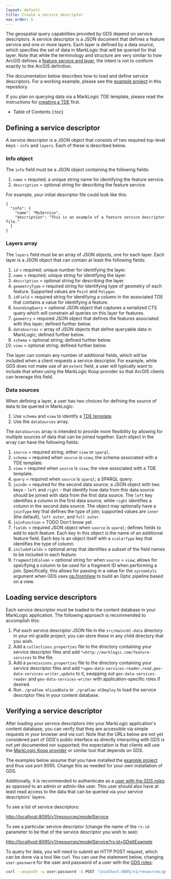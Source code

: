 ```yaml
---
layout: default
title: Create a service descriptor
nav_order: 5
---
```


The geospatial query capabilities provided by GDS depend on service descriptors. A service descriptor is a JSON 
document that defines a feature service and one or more layers. Each layer is defined by a data source, which specifies 
the set of data in MarkLogic that will be queried for that layer. Note that while the terminology and structure are 
very similar to how ArcGIS defines a 
[feature service and layer](https://developers.arcgis.com/rest/services-reference/enterprise/layer-feature-service-.htm),
the intent is not to conform exactly to the ArcGIS definition. 

The documentation below describes how to load and define service descriptors. For a working example, please see the 
[example project](https://github.com/marklogic-community/marklogic-geo-data-services/tree/master/examples/sample-project/src/main/ml-data/example/services) 
in this repository.

If you plan on querying data via a MarkLogic TDE template, please read the instructions for 
[creating a TDE](create-tde.md) first. 

* Table of Contents
{:toc}

## Defining a service descriptor

A service descriptor is a JSON object that consists of two required top-level keys - `info` and `layers`. Each of these
is described below.

### Info object

The `info` field must be a JSON object containing the following fields:

1. `name` = required; a unique string name for identifying the feature service.
2. `description` = optional string for describing the feature service.

For example, your initial descriptor file could look like this:

```
{
  "info": {
    "name": "MyService",
    "description": "This is an example of a feature service descriptor file."
  }
}
```


### Layers array

The `layers` field must be an array of JSON objects, one for each layer. Each layer is a JSON object that can 
contain at least the following fields:

1. `id` = required; unique number for identifying the layer.
2. `name` = required; unique string for identifying the layer.
3. `description` = optional string for describing the layer.
4. `geometryType` = required string for identifying type of geometry of each feature. Supported values are `Point` 
   and `Polygon`.
5. `idField` = required string for identifying a column in the associated TDE that contains a value for 
   identifying a feature. 
6. `boundingQuery` = optional JSON object that captures a serialized CTS query which will constrain all queries on 
   this layer for features. 
7. `geometry` = required JSON object that defines the features associated with this layer; defined further below.
8. `dataSources` = array of JSON objects that define queryable data in MarkLogic; defined further below.
9. `schema` = optional string; defined further below.
10. `view` = optional string; defined further below. 

The layer can contain any number of additional fields, which will be included when a client requests a service
descriptor. For example, while GDS does not make use of an `extent` field, a user will typically want to include that
when using the MarkLogic Koop provider so that ArcGIS clients can leverage this field.

### Data sources

When defining a layer, a user has two choices for defining the source of data to be queried in MarkLogic:

1. Use `schema` and `view` to identify a [TDE template](https://docs.marklogic.com/guide/app-dev/TDE). 
2. Use the `dataSources` array.

The `dataSources` array is intended to provide more flexibility by allowing for multiple sources of data that can be
joined together. Each object in the array can have the following fields:

1. `source` = required string; either `view` or `sparql`.
2. `schema` = required when `source` is `view`; the schema associated with a TDE template.
3. `view` = required when `source` is `view`; the view associated with a TDE template.
4. `query` = required when `source` is `sparql`; a SPARQL query. 
5. `joinOn` = required for the second data source; a JSON object with two keys - `left` and `right` - that 
   identify how data from this data source should be joined with data from the first data source. The `left` key 
   identifies a column in the first data source, while `right` identifies a column in the second data source. The 
   object may optionally have a `joinType` key that defines the type of join; supported values are `inner` (the 
   default), `left outer`, and `full outer`. 
6. `joinFunction` = TODO Don't know yet. 
7. `fields` = required JSON object when `source` is `sparql`; defines fields to add to each feature. Each key in 
   this object is the name of an additional feature field. Each key is an object itself with a
   `scalarType` key that identifies the type of column.
8. `includeFields` = optional array that identifies a subset of the field names to be included in each feature. 
9. `fragmentIdColumn` = optional string for when `source` = `view`; allows for specifying a column to be used for a 
   fragment ID when performing a join. Specifically, this allows for passing in a value for the `systemCols` 
   argument when GDS uses [op.fromView](https://docs.marklogic.com/op.fromView) to build an Optic pipeline based on 
   a view. 

## Loading service descriptors

Each service descriptor must be loaded to the content database in your MarkLogic application. The following approach is
recommended to accomplish this:

1. Put each service descriptor JSON file in the `src/main/ml-data` directory in your ml-gradle project; you can
   store these in any child directory that you wish.
2. Add a `collections.properties` file to the directory containing your service descriptor files and add
   `*=http://marklogic.com/feature-services` to the file.
3. Add a `permissions.properties` file to the directory containing your service descriptor files and add
   `*=geo-data-services-reader,read,geo-data-services-writer,update` to it, swapping out `geo-data-services-reader` and 
   `geo-data-services-writer` with application-specific roles if desired.
4. Run `./gradlew mlLoadData` or `./gradlew mlDeploy` to load the service descriptor files in your content database.

## Verifying a service descriptor

After loading your service descriptors into your MarkLogic application's content database, you can verify that they
are accessible via simple requests in your browser and via curl. Note that the URLs below are not yet considered part
of GDS's public interface as directly interacting with GDS is not yet documented nor supported; the expectation is that
clients will use the [MarkLogic Koop provider](https://github.com/koopjs/koop-provider-marklogic) or similar tool 
that depends on GDS. 

The examples below assume that you have installed the 
[example project](https://github.com/marklogic-community/marklogic-geo-data-services/tree/master/examples/sample-project) 
and thus use port 8095. Change this as needed for your own installation of GDS.

Additionally, it is recommended to authenticate as a [user with the GDS roles](create-user.md) as opposed to an admin 
or admin-like user. This user should also have at least read access to the data that can be queried via your service
descriptors' layers. 

To see a list of service descriptors:

<http://localhost:8095/v1/resources/modelService>

To see a particular service descriptor (change the name of the `rs:id` parameter to be that of the service 
descriptor you wish to see):

<http://localhost:8095/v1/resources/modelService?rs:id=GDeltExample>

To query for data, you will need to submit an HTTP POST request, which can be done via a tool like curl. You can use
the statement below, changing `user:password` for the user and password of a user with the [GDS roles](create-user.md):

```bash
curl --anyauth -u user:password -X POST 'localhost:8095/v1/resources/geoQueryService' --header 'Content-Type:application/json' --data-raw '{"params":{"id":"GDeltExample","layer":0,"method":"query"},"query":{"returnCountOnly":true}}'
```
